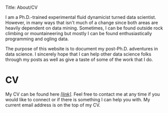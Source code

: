 Title: About/CV


I am a Ph.D.-trained experimental fluid dynamicist turned data scientist. However, in many ways that isn't much of a change since both areas are heavily dependent on data mining.
Sometimes, I can be found outside rock climbing or mountaineering but mostly I can be found enthusiastically programming and ogling data.


The purpose of this website is to document my post-Ph.D. adventures in data science. 
I sincerely hope that I can help other data science folks through my posts as well as give a taste of some of the work that I do.
 

# CV
My CV can be found here [*[link]*]({filename}../pdfs/Camp_CV_7_2018.pdf). Feel free to contact me at any time if you would like to connect or if there is something I can help you with. 
My current email address is on the top of my CV. 
